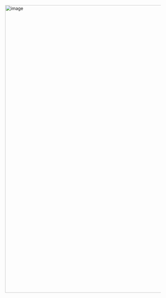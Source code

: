 <img width="2512" height="928" alt="image" src="https://github.com/user-attachments/assets/8fd9b1dc-448f-4490-bfac-52a6651d75d7" />


